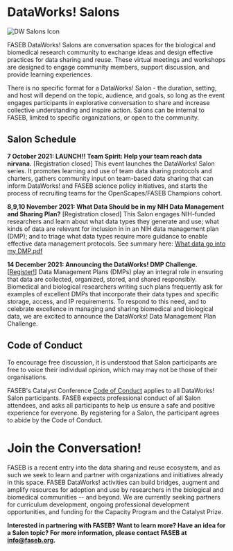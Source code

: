 # DataWorks! Salons
![DW Salons Icon](https://user-images.githubusercontent.com/90872869/145872352-74ca2597-3b11-4fdb-82a5-3f1c6877529c.jpg "DataWorks! Salon Icon")

FASEB DataWorks! Salons are conversation spaces for the biological and biomedical research community to exchange ideas and design effective practices for data sharing and reuse.  These virtual meetings and workshops are designed to engage community members, support discussion, and provide learning experiences.  

There is no specific format for a DataWorks! Salon - the duration, setting, and host will depend on the topic, audience, and goals, so long as the event engages participants in explorative conversation to share and increase collective understanding and inspire action.  Salons can be internal to FASEB, limited to specific organizations, or open to the community.

## Salon Schedule
**7 October 2021:  LAUNCH!! Team Spirit: Help your team reach data nirvana.**  [Registration closed]
This event launches the DataWorks! Salon series.  It promotes learning and use of team data sharing protocols and charters, gathers community input on team-based data sharing that can inform DataWorks! and FASEB science policy initiatives, and starts the process of recruiting teams for the OpenScapes/FASEB Champions cohort.

**8,9,10 November 2021:  What Data Should be in my NIH Data Management and Sharing Plan?**  [Registration closed]
This Salon engages NIH-funded researchers and learn about what data types they generate and use; what kinds of data are relevant for inclusion in in an NIH data management plan (DMP); and to triage what data types require more guidance to enable effective data management protocols.  See summary here: [What data go into my DMP.pdf](https://github.com/FASEB-DataWorks/Salon/files/7706321/What.data.go.into.my.DMP.pdf)

**14 December 2021:  Announcing the DataWorks! DMP Challenge.**  [[Register!](https://zoom.us/meeting/register/tJUtcOqspz4rH9S3sQhb12cYb-5tI4ttaJCX)]
Data Management Plans (DMPs) play an integral role in ensuring that data are collected, organized, stored, and shared responsibly. Biomedical and biological researchers writing such plans frequently ask for examples of excellent DMPs that incorporate their data types and specific storage, access, and IP requirements. To respond to this need, and to celebrate excellence in managing and sharing biomedical and biological data, we are excited to announce the DataWorks! Data Management Plan Challenge.

## Code of Conduct

To encourage free discussion, it is understood that Salon participants are free to voice their individual opinion, which may may not be those of their organisations. 

FASEB's Catalyst Conference [Code of Conduct](faseb.org/Portals/2/PDFs/SRCs/SRC%20Code%20of%20Conduct.pdf) applies to all DataWorks! Salon participants. FASEB expects professional conduct of all Salon attendees, and asks all participants to help us ensure a safe and positive experience for everyone. By registering for a Salon, the participant agrees to abide by the Code of Conduct.

# Join the Conversation!

FASEB is a recent entry into the data sharing and reuse ecosystem, and as such  we seek to learn and partner with organizations and initiatives already in this space.  FASEB DataWorks! activities can build bridges, augment and amplify resources for adoption and use by researchers in the biological and biomedical communities -- and beyond.  We are currently seeking partners for curriculum development, ongoing professional development opportunities, and funding for the Capacity Program and the Catalyst Prize.

**Interested in partnering with FASEB? Want to learn more? Have an idea for a Salon topic? For more information, please contact FASEB at info@faseb.org.**

